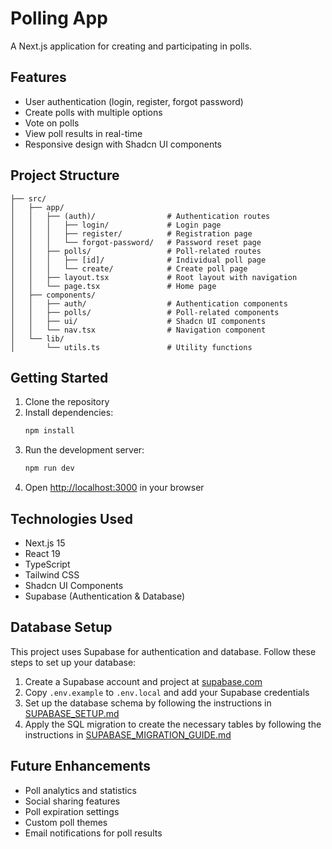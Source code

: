 # Polling App

A Next.js application for creating and participating in polls.

## Features

- User authentication (login, register, forgot password)
- Create polls with multiple options
- Vote on polls
- View poll results in real-time
- Responsive design with Shadcn UI components

## Project Structure

```
├── src/
│   ├── app/
│   │   ├── (auth)/                # Authentication routes
│   │   │   ├── login/             # Login page
│   │   │   ├── register/          # Registration page
│   │   │   └── forgot-password/   # Password reset page
│   │   ├── polls/                 # Poll-related routes
│   │   │   ├── [id]/              # Individual poll page
│   │   │   └── create/            # Create poll page
│   │   ├── layout.tsx             # Root layout with navigation
│   │   └── page.tsx               # Home page
│   ├── components/
│   │   ├── auth/                  # Authentication components
│   │   ├── polls/                 # Poll-related components
│   │   ├── ui/                    # Shadcn UI components
│   │   └── nav.tsx                # Navigation component
│   └── lib/
│       └── utils.ts               # Utility functions
```

## Getting Started

1. Clone the repository
2. Install dependencies:
   ```bash
   npm install
   ```
3. Run the development server:
   ```bash
   npm run dev
   ```
4. Open [http://localhost:3000](http://localhost:3000) in your browser

## Technologies Used

- Next.js 15
- React 19
- TypeScript
- Tailwind CSS
- Shadcn UI Components
- Supabase (Authentication & Database)

## Database Setup

This project uses Supabase for authentication and database. Follow these steps to set up your database:

1. Create a Supabase account and project at [supabase.com](https://supabase.com)
2. Copy `.env.example` to `.env.local` and add your Supabase credentials
3. Set up the database schema by following the instructions in [SUPABASE_SETUP.md](./SUPABASE_SETUP.md)
4. Apply the SQL migration to create the necessary tables by following the instructions in [SUPABASE_MIGRATION_GUIDE.md](./SUPABASE_MIGRATION_GUIDE.md)

## Future Enhancements

- Poll analytics and statistics
- Social sharing features
- Poll expiration settings
- Custom poll themes
- Email notifications for poll results
